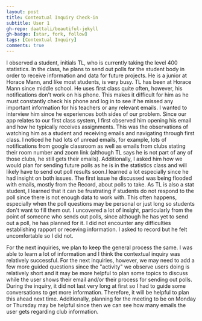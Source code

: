 ```yaml
---
layout: post
title: Contextual Inquiry Check-in
subtitle: User 1
gh-repo: daattali/beautiful-jekyll
gh-badge: [star, fork, follow]
tags: [Contextual Inquiry]
comments: true
---
```

I observed a student, initials TL, who is currently taking the level 400 statistics. In the class, he plans to send out polls for the student body in order to receive information and data for future projects. He is a junior at Horace Mann, and like most students, is very busy. TL has been at Horace Mann since middle school. He uses first class quite often, however, his notifications don't work on his phone. This makes it difficult for him as he must constantly check his phone and log in to see if he missed any important information for his teachers or any relevant emails. 
I wanted to interview him since he experiences both sides of our problem. Since our app relates to our first class system, I first observed him opening his email and how he typically receives assignments. This was the observations of watching him as a student and receiving emails and navigating through first class. I noticed he had lots of unread emails, for example, lots of notifications from google classroom as well as emails from clubs stating their room number and zoom link (although TL says he is not part of any of those clubs, he still gets their emails). Additionally, I asked him how we would plan for sending future polls as he is in the statistics class and will likely have to send out poll results soon.I learned a lot especially since he had insight on both issues. The first issue he discussed was being flooded with emails, mostly from the Record, about polls to take. As TL is also a stat student, I learned that it can be frustrating if students do not respond to the poll since there is not enough data to work with. This often happens, especially when the poll questions may be personal or just long so students don't want to fill them out. I uncovered a lot of insight, particularly from the point of someone who sends out polls, since although he has yet to send out a poll, he has planned for it. I did not encounter any difficulties establishing rapport or receving information. I asked to record but he felt uncomfortable so I did not.

For the next inquiries, we plan to keep the general process the same. I was able to learn a lot of information and I think the contextual inquiry was relatively successful. 
For the next inquiries, however, we may need to add a few more guided questions since the "activity" we observe users doing is relatively short and it may be more helpful to plan some topics to discuss while the user shows their email and/or their process for sending out polls. During the inquiry, it did not last very long at first so I had to guide some conversations to get more information. Therefore, it will be helpful to plan this ahead next time. Additionally, planning for the meeting to be on Monday or Thursday may be helpful since then we can see how many emails the user gets regarding club information. 
